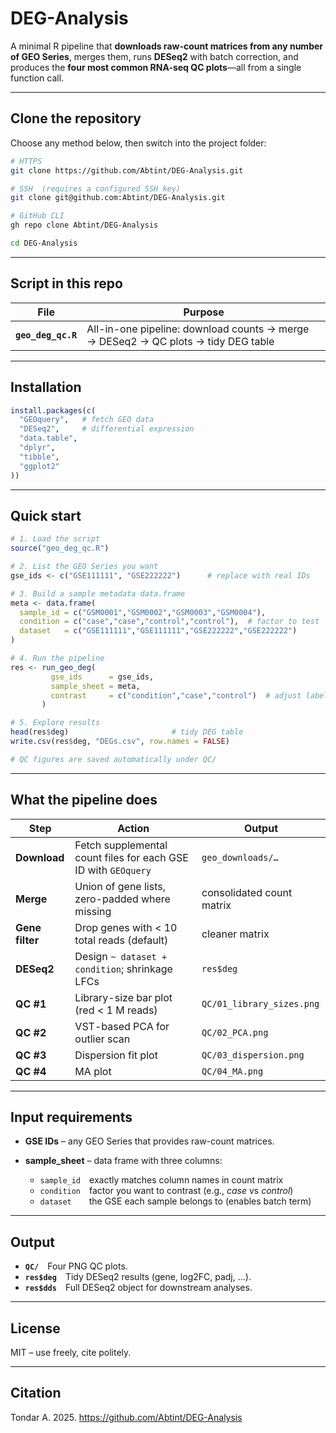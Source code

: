 
# DEG-Analysis

A minimal R pipeline that **downloads raw-count matrices from any number of GEO Series**, merges them, runs **DESeq2** with batch correction, and produces the **four most common RNA-seq QC plots**—all from a single function call.

---

## Clone the repository

Choose any method below, then switch into the project folder:

```bash
# HTTPS
git clone https://github.com/Abtint/DEG-Analysis.git

# SSH  (requires a configured SSH key)
git clone git@github.com:Abtint/DEG-Analysis.git

# GitHub CLI
gh repo clone Abtint/DEG-Analysis

cd DEG-Analysis
````

---

## Script in this repo

| File               | Purpose                                                                           |
| ------------------ | --------------------------------------------------------------------------------- |
| **`geo_deg_qc.R`** | All-in-one pipeline: download counts → merge → DESeq2 → QC plots → tidy DEG table |

---

## Installation

```r
install.packages(c(
  "GEOquery",   # fetch GEO data
  "DESeq2",     # differential expression
  "data.table",
  "dplyr",
  "tibble",
  "ggplot2"
))
```

---

## Quick start

```r
# 1. Load the script
source("geo_deg_qc.R")

# 2. List the GEO Series you want
gse_ids <- c("GSE111111", "GSE222222")      # replace with real IDs

# 3. Build a sample metadata data.frame
meta <- data.frame(
  sample_id = c("GSM0001","GSM0002","GSM0003","GSM0004"),
  condition = c("case","case","control","control"),  # factor to test
  dataset   = c("GSE111111","GSE111111","GSE222222","GSE222222")
)

# 4. Run the pipeline
res <- run_geo_deg(
         gse_ids      = gse_ids,
         sample_sheet = meta,
         contrast     = c("condition","case","control")  # adjust labels as needed
       )

# 5. Explore results
head(res$deg)                       # tidy DEG table
write.csv(res$deg, "DEGs.csv", row.names = FALSE)

# QC figures are saved automatically under QC/
```

---

## What the pipeline does

| Step            | Action                                                         | Output                    |
| --------------- | -------------------------------------------------------------- | ------------------------- |
| **Download**    | Fetch supplemental count files for each GSE ID with `GEOquery` | `geo_downloads/…`         |
| **Merge**       | Union of gene lists, zero-padded where missing                 | consolidated count matrix |
| **Gene filter** | Drop genes with < 10 total reads (default)                     | cleaner matrix            |
| **DESeq2**      | Design `~ dataset + condition`; shrinkage LFCs                 | `res$deg`                 |
| **QC #1**       | Library-size bar plot (red < 1 M reads)                        | `QC/01_library_sizes.png` |
| **QC #2**       | VST-based PCA for outlier scan                                 | `QC/02_PCA.png`           |
| **QC #3**       | Dispersion fit plot                                            | `QC/03_dispersion.png`    |
| **QC #4**       | MA plot                                                        | `QC/04_MA.png`            |

---

## Input requirements

* **GSE IDs** – any GEO Series that provides raw-count matrices.
* **sample\_sheet** – data frame with three columns:

  * `sample_id` exactly matches column names in count matrix
  * `condition` factor you want to contrast (e.g., *case* vs *control*)
  * `dataset`  the GSE each sample belongs to (enables batch term)

---

## Output

* **`QC/`** Four PNG QC plots.
* **`res$deg`** Tidy DESeq2 results (gene, log2FC, padj, …).
* **`res$dds`** Full DESeq2 object for downstream analyses.

---

## License

MIT – use freely, cite politely.

---

## Citation

Tondar A. 2025. https://github.com/Abtint/DEG-Analysis

```
```


